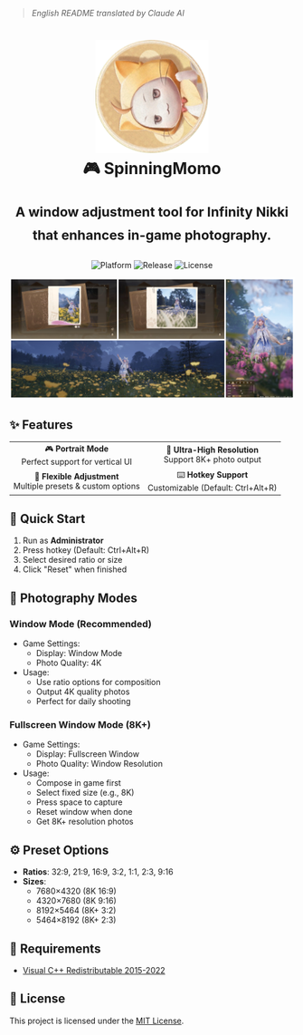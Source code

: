 > *English README translated by Claude AI*
<div align="center">
  <h1>
    <img src="../docs/logo.png" width="200" alt="SpinningMomo Logo">
    <br/>
    🎮 SpinningMomo
    <br/><br/>
    <sup>A window adjustment tool for Infinity Nikki that enhances in-game photography.</sup>
  </h1>

  <p>
    <img alt="Platform" src="https://img.shields.io/badge/platform-Windows-blue?style=flat-square" />
    <img alt="Release" src="https://img.shields.io/github/v/release/ChanIok/SpinningMomo?style=flat-square&color=brightgreen" />
    <img alt="License" src="https://img.shields.io/badge/license-MIT-orange?style=flat-square" />
  </p>

  <img src="../docs/README.jpg" alt="Screenshot" >
</div>

## ✨ Features

<div align="center">
  <table>
    <tr>
      <td align="center">🎮 <b>Portrait Mode</b><br/>Perfect support for vertical UI</td>
      <td align="center">📸 <b>Ultra-High Resolution</b><br/>Support 8K+ photo output</td>
    </tr>
    <tr>
      <td align="center">📐 <b>Flexible Adjustment</b><br/>Multiple presets & custom options</td>
      <td align="center">⌨️ <b>Hotkey Support</b><br/>Customizable (Default: Ctrl+Alt+R)</td>
    </tr>
  </table>
</div>

## 📖 Quick Start

1. Run as **Administrator**
2. Press hotkey (Default: Ctrl+Alt+R)
3. Select desired ratio or size
4. Click "Reset" when finished

## 🎯 Photography Modes

### Window Mode (Recommended)
- Game Settings:
  - Display: Window Mode
  - Photo Quality: 4K
- Usage:
  - Use ratio options for composition
  - Output 4K quality photos
  - Perfect for daily shooting

### Fullscreen Window Mode (8K+)
- Game Settings:
  - Display: Fullscreen Window
  - Photo Quality: Window Resolution
- Usage:
  - Compose in game first
  - Select fixed size (e.g., 8K)
  - Press space to capture
  - Reset window when done
  - Get 8K+ resolution photos

## ⚙️ Preset Options

- **Ratios**: 32:9, 21:9, 16:9, 3:2, 1:1, 2:3, 9:16
- **Sizes**:
  - 7680×4320 (8K 16:9)
  - 4320×7680 (8K 9:16)
  - 8192×5464 (8K+ 3:2)
  - 5464×8192 (8K+ 2:3)

## 📌 Requirements

- [Visual C++ Redistributable 2015-2022](https://aka.ms/vs/17/release/vc_redist.x64.exe)

## 📄 License

This project is licensed under the [MIT License](../LICENSE). 